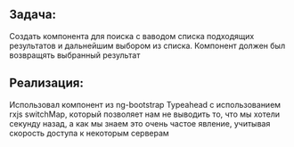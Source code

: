 ## Задача:
Создать компонента для поиска с ваводом списка подходящих результатов и дальнейшим выбором из списка. Компонент должен был возвращять выбранный результат


## Реализация:
Использовал компонент из ng-bootstrap Typeahead с использованием rxjs switchMap, который позволяет нам не выводить то, что мы хотели секунду назад, а как мы знаем это очень частое явление, учитывая скорость доступа к некоторым серверам

